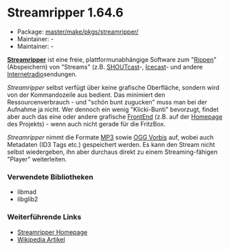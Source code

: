 # Streamripper 1.64.6
 - Package: [master/make/pkgs/streamripper/](https://github.com/Freetz-NG/freetz-ng/tree/master/make/pkgs/streamripper/)
 - Maintainer: -
 - Maintainer: -

**[Streamripper](http://streamripper.sourceforge.net/)**
ist eine freie, plattformunabhängige Software zum
"[Rippen](http://de.wikipedia.org/wiki/Rippen)"
(Abspeichern) von "Streams" (z.B.
[SHOUTcast](http://de.wikipedia.org/wiki/SHOUTcast)-,
[Icecast](http://de.wikipedia.org/wiki/Icecast)-
und andere
[Internetradio](http://de.wikipedia.org/wiki/Internetradio)sendungen.

*Streamripper* selbst verfügt über keine grafische Oberfläche, sondern
wird von der Kommandozeile aus bedient. Das minimiert den
Ressourcenverbrauch - und "schön bunt zugucken" muss man bei der
Aufnahme ja nicht. Wer dennoch ein wenig "Klicki-Bunti" bevorzugt,
findet aber auch das eine oder andere grafische
[FrontEnd](http://de.wikipedia.org/wiki/Frontend_und_Backend)
(z.B. auf der
[Homepage](http://streamripper.sourceforge.net/)
des Projekts) - wenn auch nicht gerade für die FritzBox.

*Streamripper* nimmt die Formate
[MP3](http://de.wikipedia.org/wiki/MPEG-1_Audio_Layer_3)
sowie [OGG
Vorbis](http://de.wikipedia.org/wiki/Vorbis) auf, wobei auch
Metadaten (ID3 Tags etc.) gespeichert werden. Es kann den Stream nicht
selbst wiedergeben, ihn aber durchaus direkt zu einem Streaming-fähigen
"Player" weiterleiten.

### Verwendete Bibliotheken

-   libmad
-   libglib2

### Weiterführende Links

-   [Streamripper
    Homepage](http://streamripper.sourceforge.net/)
-   [Wikipedia
    Artikel](http://de.wikipedia.org/wiki/Streamripper)


